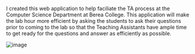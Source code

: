 I created this web application to help faciliate the TA process at the Computer Science Department at Berea College. This application will make the lab hour more efficient by asking the students to ask their questions prior to coming to the lab so that the Teaching Assistants have ample time to get ready for the questions and answer as efficiently as possible. 


![image](https://user-images.githubusercontent.com/112561860/228706689-e6e2db87-c2d4-4bf9-acab-fd0295034206.png)

